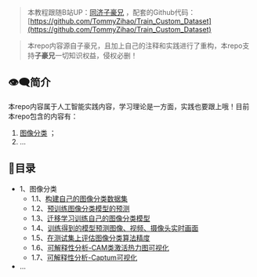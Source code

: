 > 本教程跟随B站UP：[同济子豪兄](https://space.bilibili.com/1900783) ，配套的Github代码：[https://github.com/TommyZihao/Train_Custom_Dataset](https://github.com/TommyZihao/Train_Custom_Dataset)

> 本repo内容源自子豪兄，且加上自己的注释和实践进行了重构，本repo支持**子豪兄**一切知识权益，侵权必删！

## 👁️‍🗨️简介

本repo内容属于人工智能实践内容，学习理论是一方面，实践也要跟上哦！目前本repo包含的内容有：

1. [图像分类](图像分类) ；
2. ...

## 🧾目录

- 1、图像分类
  - 1.1、[构建自己的图像分类数据集](./图像分类/1-构建自己的图像分类数据集)
  - 1.2、[预训练图像分类模型的预测](./图像分类/2-【Pytorch】预训练图像分类模型预测)
  - 1.3、[迁移学习训练自己的图像分类模型](./图像分类/3-【Pytorch】迁移学习训练自己的图像分类模型)
  - 1.4、[训练得到的模型预测图像、视频、摄像头实时画面](./图像分类/4-【Pytorch】训练得到的模型预测图像、视频、摄像头实时画面)
  - 1.5、[在测试集上评估图像分类算法精度](./图像分类/5-【Pytorch】在测试集上评估图像分类算法精度)
  - 1.6、[可解释性分析-CAM类激活热力图可视化](./图像分类/6-【Pytorch】可解释性分析-CAM类激活热力图可视化)
  - 1.7、[可解释性分析-Captum可视化](./图像分类/7-【Pytorch】可解释性分析-Captum可视化)
- ...

